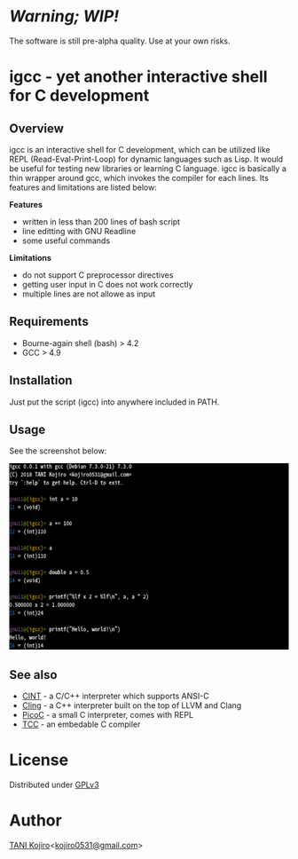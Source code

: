 # ***Warning; WIP!***
The software is still pre-alpha quality. Use at your own risks.

# igcc - yet another interactive shell for C development
## Overview
igcc is an interactive shell for C development, 
which can be utilized like REPL (Read-Eval-Print-Loop)
 for dynamic languages such as Lisp.
It would be useful for testing new libraries or learning C language.
igcc is basically a thin wrapper around gcc, 
which invokes the compiler for each lines. 
Its features and limitations are listed below:

**Features**
- written in less than 200 lines of bash script
- line editting with GNU Readline
- some useful commands

**Limitations**
- do not support C preprocessor directives
- getting user input in C does not work correctly
- multiple lines are not allowe as input


## Requirements
- Bourne-again shell (bash) > 4.2
- GCC > 4.9

## Installation

Just put the script (igcc) into anywhere included in PATH.

## Usage

See the screenshot below:

![screen-shot](image/screen-shot-01.png)

## See also
- [CINT](http://www.hanno.jp/gotom/Cint.html) - a C/C++ interpreter which supports ANSI-C
- [Cling](https://root.cern.ch/cling) - a C++ interpreter built on the top of LLVM and Clang
- [PicoC](https://gitlab.com/zsaleeba/picoc) - a small C interpreter, comes with REPL
- [TCC](https://bellard.org/tcc/tcc-doc.html#SEC1) - an embedable C compiler

# License
Distributed under [GPLv3](LICENSE)

# Author
[TANI Kojiro](https://github.com/koji-kojiro)\<kojiro0531@gmail.com\>
